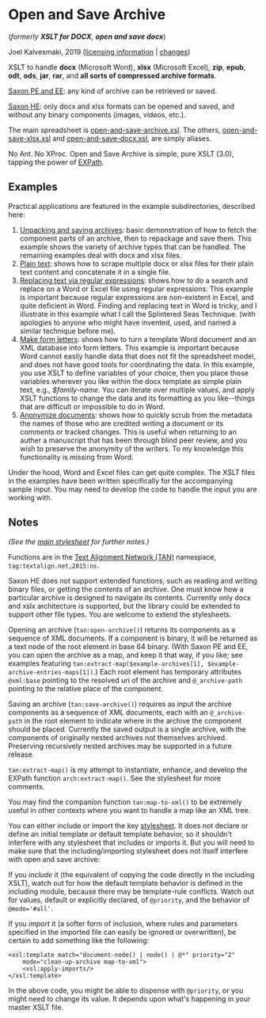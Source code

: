 # Open and Save Archive
(_formerly **XSLT for DOCX**, **open and save docx**_)

Joel Kalvesmaki, 2019 ([licensing information](LICENSE.md) | [changes](CHANGES.md))

XSLT to handle **docx** (Microsoft Word), **xlsx** (Microsoft Excel), **zip**, **epub**, **odt**, **ods**, **jar**, **rar**, and **all sorts of compressed archive formats**.

[Saxon PE and EE](http://saxonica.com/products/products.xml): any kind of archive can be retrieved or saved.

[Saxon HE](http://saxonica.com/products/products.xml): only docx and xlsx formats can be opened and saved, and without any binary components (images, videos, etc.).

The main spreadsheet is [open-and-save-archive.xsl](open-and-save-archive.xsl). The others, [open-and-save-xlsx.xsl](open-and-save-xlsx.xsl) and [open-and-save-docx.xsl](open-and-save-docx.xsl), are simply aliases. 

No Ant. No XProc. Open and Save Archive is simple, pure XSLT (3.0), tapping the power of [EXPath](http://expath.org).

## Examples

Practical applications are featured in the example subdirectories, described here:

1. [Unpacking and saving archives](example%201,%20unpacking%20and%20saving%20various%20archives): basic demonstration of how to fetch the component parts of an archive, then to repackage and save them. This example shows the variety of archive types that can be handled. The remaining examples deal with docx and xlsx files. 
1. [Plain text](example%202%2C%20get%20plain%20text): shows how to scrape multiple docx or xlsx files for their plain text content and concatenate it in a single file.
1. [Replacing text via regular expressions](example%203%2C%20change%20with%20regular%20expressions): shows how to do a search and replace on a Word or Excel file using regular expressions. This example is important because regular expressions are non-existent in Excel, and quite deficient in Word. Finding and replacing text in Word is tricky, and I illustrate in this example what I call the Splintered Seas Technique. (with apologies to anyone who might have invented, used, and named a similar technique before me).  
1. [Make form letters](example%204%2C%20make%20form%20letters): shows how to turn a template Word document and an XML database into form letters. This example is important because Word cannot easily handle data that does not fit the spreadsheet model, and does not have good tools for coordinating the data. In this example, you use XSLT to define variables of your choice, then you place those variables wherever you like within the docx template as simple plain text, e.g., *$family-name*. You can iterate over multiple values, and apply XSLT functions to change the data and its formatting as you like--things that are difficult or impossible to do in Word.
1. [Anonymize documents](example%205,%20anonymize%20document): shows how to quickly scrub from the metadata the names of those who are credited writing a document or its comments or tracked changes. This is useful when returning to an auther a manuscript that has been through blind peer review, and you wish to preserve the anonymity of the writers. To my knowledge this functionality is missing from Word.

Under the hood, Word and Excel files can get quite complex. The XSLT files in the examples have been written specifically for the accompanying sample input. You may need to develop the code to handle the input you are working with.  

## Notes

_(See the [main stylesheet](open-and-save-archive.xsl) for further notes.)_ 

Functions are in the [Text Alignment Network (TAN)](http://textalign.net) namespace, `tag:textalign.net,2015:ns`.

Saxon HE does not support extended functions, such as reading and writing binary files, or getting the contents of an archive. One must know how a particular archive is designed to navigate its contents. Currently only docx and xslx architecture is supported, but the library could be extended to support other file types. You are welcome to extend the stylesheets.

Opening an archive (`tan:open-archive()`) returns its components as a sequence of XML documents. If a component is binary, it will be returned as a text node of the root element in base 64 binary. (With Saxon PE and EE, you can open the archive as a map, and keep it that way, if you like; see examples featuring `tan:extract-map($example-archives[1], $example-archive-entries-maps[1])`.) Each root element has temporary attributes `@xml:base` pointing to the resolved uri of the archive and `@_archive-path` pointing to the relative place of the component. 

Saving an archive (`tan:save-archive()`) requires as input the archive components as a sequence of XML documents, each with an `@_archive-path` in the root element to indicate where in the archive the component should be placed. Currently the saved output is a single archive, with the components of originally nested archives not themselves archived. Preserving recursively nested archives may be supported in a future release.

`tan:extract-map()` is my attempt to instantiate, enhance, and develop the EXPath function `arch:extract-map()`. See the stylesheet for more comments. 

You may find the companion function `tan:map-to-xml()` to be extremely useful in other contexts where you want to handle a map like an XML tree.

You can either include or import the key [stylesheet](open-and-save-archive.xsl).  It does not declare or define an initial template or default template behavior, so it shouldn't interfere with any stylesheet that includes or imports it. But you will need to make sure that the including/importing stylesheet does not itself interfere with open and save archive:

If you *include* it (the equivalent of copying the code directly in the including XSLT), watch out for how the default template behavior is defined in the including module, because there may be template-rule conflicts. Watch out for values, default or explicitly declared, of `@priority`, and the behavior of `@mode='#all'`.

If you *import* it (a softer form of inclusion, where rules and parameters specified in the imported file can easily be ignored or overwritten), be certain to add something like the following:

    <xsl:template match="document-node() | node() | @*" priority="2"
        mode="clean-up-archive map-to-xml">
        <xsl:apply-imports/>
    </xsl:template>
    
In the above code, you might be able to dispense with `@priority`, or you might need to change its value. It depends upon what's happening in your master XSLT file.  
 